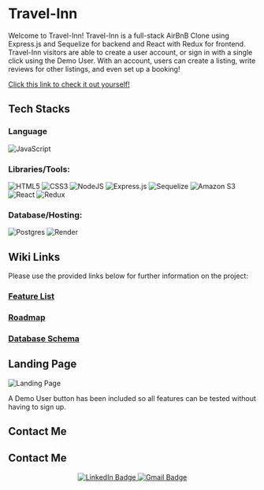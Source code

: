 # Travel-Inn

Welcome to Travel-Inn! Travel-Inn is a full-stack AirBnB Clone using Express.js and Sequelize for backend and React with Redux for frontend.  Travel-Inn visitors are able to create a user account, or sign in with a single click using the Demo User.  With an account, users can create a listing, write reviews for other listings, and even set up a booking!

[Click this link to check it out yourself!](https://travel-inn.onrender.com)

## Tech Stacks

### Language
![JavaScript](https://img.shields.io/badge/javascript-%23323330.svg?style=for-the-badge&logo=javascript&logoColor=%23F7DF1E)

### Libraries/Tools:
![HTML5](https://img.shields.io/badge/html5-%23E34F26.svg?style=for-the-badge&logo=html5&logoColor=white)
![CSS3](https://img.shields.io/badge/css3-%231572B6.svg?style=for-the-badge&logo=css3&logoColor=white)
![NodeJS](https://img.shields.io/badge/node.js-6DA55F?style=for-the-badge&logo=node.js&logoColor=white)
![Express.js](https://img.shields.io/badge/express.js-3670A0?style=for-the-badge&logo=express&logoColor=ffdd54)
![Sequelize](https://img.shields.io/badge/Sequelize-52B0E7?style=for-the-badge&logo=Sequelize&logoColor=white)
![Amazon S3](https://img.shields.io/static/v1?style=for-the-badge&message=Amazon+S3&color=569A31&logo=Amazon+S3&logoColor=FFFFFF&label=)
![React](https://img.shields.io/badge/react-%2320232a.svg?style=for-the-badge&logo=react&logoColor=%2361DAFB)
![Redux](https://img.shields.io/badge/redux-%23593d88.svg?style=for-the-badge&logo=redux&logoColor=white)

### Database/Hosting:
![Postgres](https://img.shields.io/badge/postgres-%23316192.svg?style=for-the-badge&logo=postgresql&logoColor=white)
![Render](https://img.shields.io/badge/Render-%46E3B7.svg?style=for-the-badge&logo=render&logoColor=white)

## Wiki Links

Please use the provided links below for further information on the project:

### [Feature List](https://github.com/ChristoGrab/AirBnB-Project/wiki/Feature-List)

### [Roadmap](https://github.com/ChristoGrab/AirBnB-Project/wiki/Roadmap)

### [Database Schema](https://github.com/ChristoGrab/AirBnB-Project/wiki/Database-Schema)

## Landing Page

![Landing Page](./frontend/src/assets/Landing-Page.png)

A Demo User button has been included so all features can be tested without having to sign up.

## Contact Me

## Contact Me

<div id="header" align="center">
  <div id="badges">
  
  <a href="https://www.linkedin.com/in/christo-grabowski-894a82a6" target="_blank">
    <img src="https://img.shields.io/badge/LinkedIn-blue?style=for-the-badge&logo=linkedin&logoColor=white" alt="LinkedIn Badge"/>
  </a>
    
  <a href="mailto:christo.grab@gmail.com" target="_blank">
    <img src="https://img.shields.io/badge/Gmail-D14836?style=for-the-badge&logo=gmail&logoColor=white" alt="Gmail Badge"/>
  </a>
  </div>
</div>
